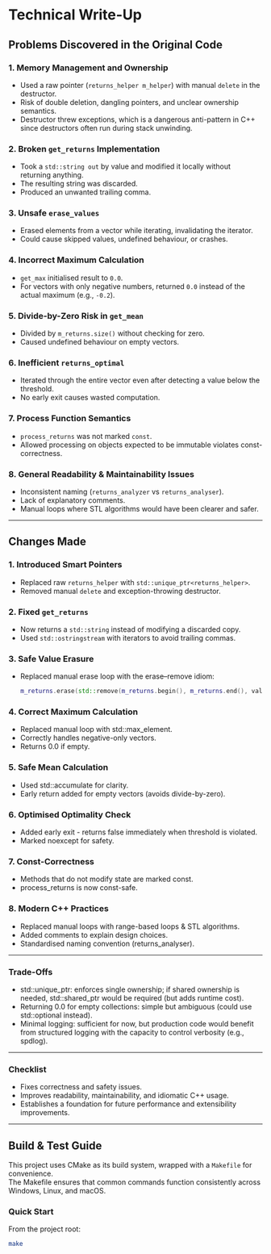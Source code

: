 # Technical Write-Up

## Problems Discovered in the Original Code

### 1. Memory Management and Ownership
- Used a raw pointer (`returns_helper m_helper`) with manual `delete` in the destructor.  
- Risk of double deletion, dangling pointers, and unclear ownership semantics.  
- Destructor threw exceptions, which is a dangerous anti-pattern in C++ since destructors often run during stack unwinding.  

### 2. Broken `get_returns` Implementation
- Took a `std::string out` by value and modified it locally without returning anything.  
- The resulting string was discarded.  
- Produced an unwanted trailing comma.  

### 3. Unsafe `erase_values`
- Erased elements from a vector while iterating, invalidating the iterator.  
- Could cause skipped values, undefined behaviour, or crashes.  

### 4. Incorrect Maximum Calculation
- `get_max` initialised result to `0.0`.  
- For vectors with only negative numbers, returned `0.0` instead of the actual maximum (e.g., `-0.2`).  

### 5. Divide-by-Zero Risk in `get_mean`
- Divided by `m_returns.size()` without checking for zero.  
- Caused undefined behaviour on empty vectors.  

### 6. Inefficient `returns_optimal`
- Iterated through the entire vector even after detecting a value below the threshold.  
- No early exit causes wasted computation.  

### 7. Process Function Semantics
- `process_returns` was not marked `const`.  
- Allowed processing on objects expected to be immutable violates const-correctness.  

### 8. General Readability & Maintainability Issues
- Inconsistent naming (`returns_analyzer` vs `returns_analyser`).  
- Lack of explanatory comments.  
- Manual loops where STL algorithms would have been clearer and safer.  

---

## Changes Made

### 1. Introduced Smart Pointers
- Replaced raw `returns_helper` with `std::unique_ptr<returns_helper>`.  
- Removed manual `delete` and exception-throwing destructor.  

### 2. Fixed `get_returns`
- Now returns a `std::string` instead of modifying a discarded copy.  
- Used `std::ostringstream` with iterators to avoid trailing commas.  

### 3. Safe Value Erasure
- Replaced manual erase loop with the erase–remove idiom:  
  ```cpp
  m_returns.erase(std::remove(m_returns.begin(), m_returns.end(), value), m_returns.end());
  ```

### 4. Correct Maximum Calculation

- Replaced manual loop with std::max_element.
- Correctly handles negative-only vectors.
- Returns 0.0 if empty.

### 5. Safe Mean Calculation

- Used std::accumulate for clarity.
- Early return added for empty vectors (avoids divide-by-zero).

### 6. Optimised Optimality Check

- Added early exit - returns false immediately when threshold is violated.
- Marked noexcept for safety.

### 7. Const-Correctness

- Methods that do not modify state are marked const.
- process_returns is now const-safe.

###  8. Modern C++ Practices

- Replaced manual loops with range-based loops & STL algorithms.
- Added comments to explain design choices.
- Standardised naming convention (returns_analyser).

---

### Trade-Offs

- std::unique_ptr: enforces single ownership; if shared ownership is needed, std::shared_ptr would be required (but adds runtime cost).
- Returning 0.0 for empty collections: simple but ambiguous (could use std::optional<double> instead).
- Minimal logging: sufficient for now, but production code would benefit from structured logging with the capacity to control verbosity (e.g., spdlog).

---

### Checklist

- Fixes correctness and safety issues.
- Improves readability, maintainability, and idiomatic C++ usage.
- Establishes a foundation for future performance and extensibility improvements.

---

## Build & Test Guide

This project uses CMake as its build system, wrapped with a `Makefile` for convenience.  
The Makefile ensures that common commands function consistently across Windows, Linux, and macOS.  

### Quick Start

From the project root:

```bash
make      
